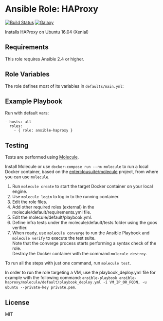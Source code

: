 Ansible Role: HAProxy 
======================================

[![Build Status](https://travis-ci.org/entercloudsuite/ansible-haproxy.svg?branch=master)](https://travis-ci.org/entercloudsuite/ansible-haproxy)
[![Galaxy](https://img.shields.io/badge/galaxy-entercloudsuite.haproxy-blue.svg?style=flat-square)](https://galaxy.ansible.com/entercloudsuite/haproxy)  

Installs HAProxy on Ubuntu 16.04 (Xenial)

## Requirements

This role requires Ansible 2.4 or higher.

## Role Variables

The role defines most of its variables in `defaults/main.yml`:

## Example Playbook

Run with default vars:

    - hosts: all
      roles:
        - { role: ansible-haproxy }

## Testing

Tests are performed using [Molecule](http://molecule.readthedocs.org/en/latest/).

Install Molecule or use `docker-compose run --rm molecule` to run a local Docker container, based on the [enterclousuite/molecule](https://hub.docker.com/r/fminzoni/molecule/) project, from where you can use `molecule`.

1. Run `molecule create` to start the target Docker container on your local engine.  
2. Use `molecule login` to log in to the running container.  
3. Edit the role files.  
4. Add other required roles (external) in the molecule/default/requirements.yml file.  
5. Edit the molecule/default/playbook.yml.  
6. Define infra tests under the molecule/default/tests folder using the goos verifier.  
7. When ready, use `molecule converge` to run the Ansible Playbook and `molecule verify` to execute the test suite.  
Note that the converge process starts performing a syntax check of the role.  
Destroy the Docker container with the command `molecule destroy`.   

To run all the steps with just one command, run `molecule test`. 

In order to run the role targeting a VM, use the playbook_deploy.yml file for example with the following command: `ansible-playbook ansible-haproxy/molecule/default/playbook_deploy.yml -i VM_IP_OR_FQDN, -u ubuntu --private-key private.pem`.  

## License

MIT